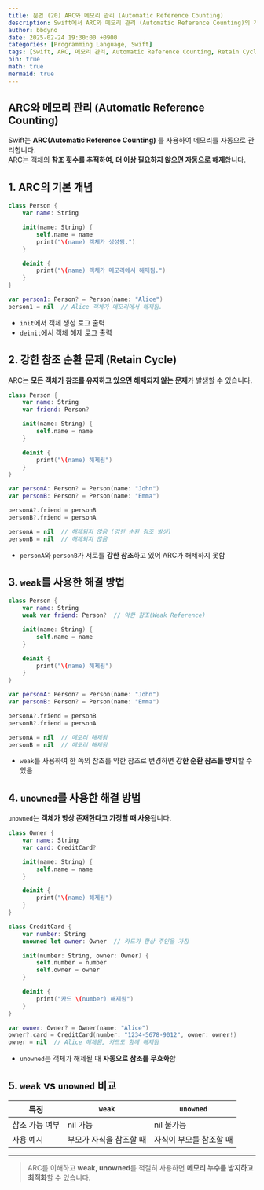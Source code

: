 ```yaml
---
title: 문법 (20) ARC와 메모리 관리 (Automatic Reference Counting)
description: Swift에서 ARC와 메모리 관리 (Automatic Reference Counting)의 개념과 활용법을 설명합니다.
author: bbdyno
date: 2025-02-24 19:30:00 +0900
categories: [Programming Language, Swift]
tags: [Swift, ARC, 메모리 관리, Automatic Reference Counting, Retain Cycle]
pin: true
math: true
mermaid: true
---
```


## ARC와 메모리 관리 (Automatic Reference Counting)


Swift는 **ARC(Automatic Reference Counting)** 를 사용하여 메모리를 자동으로 관리합니다.  
ARC는 객체의 **참조 횟수를 추적하여, 더 이상 필요하지 않으면 자동으로 해제**합니다.

## 1. ARC의 기본 개념

```swift
class Person {
    var name: String

    init(name: String) {
        self.name = name
        print("\(name) 객체가 생성됨.")
    }

    deinit {
        print("\(name) 객체가 메모리에서 해제됨.")
    }
}

var person1: Person? = Person(name: "Alice")
person1 = nil  // Alice 객체가 메모리에서 해제됨.
```

- `init`에서 객체 생성 로그 출력  
- `deinit`에서 객체 해제 로그 출력

## 2. 강한 참조 순환 문제 (Retain Cycle)

ARC는 **모든 객체가 참조를 유지하고 있으면 해제되지 않는 문제**가 발생할 수 있습니다.

```swift
class Person {
    var name: String
    var friend: Person?

    init(name: String) {
        self.name = name
    }

    deinit {
        print("\(name) 해제됨")
    }
}

var personA: Person? = Person(name: "John")
var personB: Person? = Person(name: "Emma")

personA?.friend = personB
personB?.friend = personA

personA = nil  // 해제되지 않음 (강한 순환 참조 발생)
personB = nil  // 해제되지 않음
```

- `personA`와 `personB`가 서로를 **강한 참조**하고 있어 ARC가 해제하지 못함

## 3. `weak`를 사용한 해결 방법

```swift
class Person {
    var name: String
    weak var friend: Person?  // 약한 참조(Weak Reference)

    init(name: String) {
        self.name = name
    }

    deinit {
        print("\(name) 해제됨")
    }
}

var personA: Person? = Person(name: "John")
var personB: Person? = Person(name: "Emma")

personA?.friend = personB
personB?.friend = personA

personA = nil  // 메모리 해제됨
personB = nil  // 메모리 해제됨
```

- `weak`를 사용하여 한 쪽의 참조를 약한 참조로 변경하면 **강한 순환 참조를 방지**할 수 있음

## 4. `unowned`를 사용한 해결 방법

`unowned`는 **객체가 항상 존재한다고 가정할 때 사용**됩니다.

```swift
class Owner {
    var name: String
    var card: CreditCard?

    init(name: String) {
        self.name = name
    }

    deinit {
        print("\(name) 해제됨")
    }
}

class CreditCard {
    var number: String
    unowned let owner: Owner  // 카드가 항상 주인을 가짐

    init(number: String, owner: Owner) {
        self.number = number
        self.owner = owner
    }

    deinit {
        print("카드 \(number) 해제됨")
    }
}

var owner: Owner? = Owner(name: "Alice")
owner?.card = CreditCard(number: "1234-5678-9012", owner: owner!)
owner = nil  // Alice 해제됨, 카드도 함께 해제됨
```

- `unowned`는 객체가 해제될 때 **자동으로 참조를 무효화**함

## 5. `weak` vs `unowned` 비교

| 특징      | `weak` | `unowned` |
|----------|--------|-----------|
| 참조 가능 여부 | nil 가능 | nil 불가능 |
| 사용 예시 | 부모가 자식을 참조할 때 | 자식이 부모를 참조할 때 |

---

> ARC를 이해하고 **weak, unowned**를 적절히 사용하면 **메모리 누수를 방지하고 최적화**할 수 있습니다.

